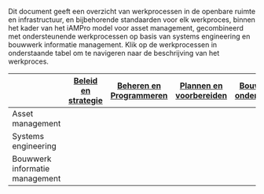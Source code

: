 Dit document geeft een overzicht van werkprocessen in de openbare ruimte en infrastructuur, en bijbehorende standaarden voor elk werkproces, binnen het kader van het iAMPro model voor asset management, gecombineerd met ondersteunende werkprocessen op basis van systems engineering en bouwwerk informatie management. Klik op de werkprocessen in onderstaande tabel om te navigeren naar de beschrijving van het werkproces.

|                              | [Beleid en strategie](https://docs.crow.nl/procesmodel/processeniampro/#beleid-en-strategie) | [Beheren en Programmeren](https://docs.crow.nl/procesmodel/processeniampro/#programmeren) | [Plannen en voorbereiden](https://docs.crow.nl/procesmodel/processeniampro/#plannen-en-voorbereiden) | [Bouwen en onderhouden](https://docs.crow.nl/procesmodel/processeniampro/#bouwen-en-onderhouden) | [Monitoren en analyseren](https://docs.crow.nl/procesmodel/processeniampro/#monitoren) | Evalueren en bijsturen | Data en informatie | Mens en organisatie |
|------------------------------|---------------------|-------------------------|------------------------|-----------------------|-------------------------|------------------------|---------------------|---------------------|
| Asset management             |                     |                         |                        |                       |                         |                        |                     |                     |
| Systems engineering          |                     |                         |                        |                       |                         |                        |                     |                     |
| Bouwwerk informatie management |                     |                         |                        |                       |                         |                        |                     |                     |


